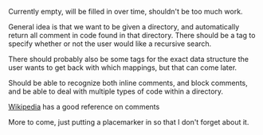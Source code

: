 Currently empty, will be filled in over time, shouldn't be too much work.

General idea is that we want to be given a directory, and automatically
return all comment in code found in that directory. There should be a tag
to specify whether or not the user would like a recursive search. 

There should probably also be some tags for the exact data structure the
user wants to get back with which mappings, but that can come later.

Should be able to recognize both inline comments, and block comments, 
and be able to deal with multiple types of code within a directory.

[Wikipedia](http://en.wikipedia.org/wiki/Comparison_of_programming_languages_%28syntax%29#Inline_comments "Comments") has a good reference on comments

More to come, just putting a placemarker in so that I don't forget about it. 
